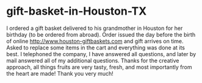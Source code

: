 gift-basket-in-Houston-TX
=========================

I ordered a gift basket delivered to his grandmother in Houston for her birthday (to be ordered from abroad). Order issued the day before the birth of online  http://www.houston-giftbaskets.com and gift arrives on time. Asked to replace some items in the cart and everything was done at its best. I telephoned the company, I have answered all questions, and later by mail answered all of my additional questions. Thanks for the creative approach, all things fruits are very tasty, fresh, and most importantly from the heart are made! Thank you very much!
